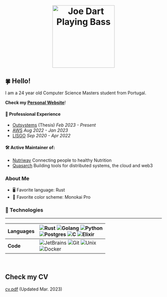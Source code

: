 <h1 align=center><img style="width: 200px;"src="joe-dart.gif" alt="Joe Dart Playing Bass"></h1>

## 🍀 Hello!

I am a 24 year old Computer Science Masters student from Portugal.

**Check my [Personal Website](https://andree37.github.io/)**!

#### 🏢 Professional Experience
-   [Outsystems](https://www.outsystems.com/) (Thesis) *Feb 2023 - Present*
-   [AWS](https://aws.amazon.com) *Aug 2022 - Jan 2023*
-   [LISGO](https://www.linkedin.com/company/lisgo?originalSubdomain=pt) *Sep 2020 - Apr 2022*

#### 🛠️ Active Maintainer of:
- [Nutriway](https://nutriway.pt/) Connecting people to healthy Nutrition
- [Quasarch](http://www.quasarch.cloud/) Building tools for distributed systems, the cloud and web3

### About Me

-   🖥 Favorite language: Rust
-   🎨 Favorite color scheme: Monokai Pro

### 🔨 Technologies

---

| Languages | ![Rust](https://img.shields.io/badge/rust-b7410e.svg?style=for-the-badge&logo=rust&logoColor=white) ![Golang](https://img.shields.io/badge/golang-2CA5E0.svg?style=for-the-badge&logo=go&logoColor=white) ![Python](https://img.shields.io/badge/python-%233776AB.svg?style=for-the-badge&logo=python&logoColor=white)<br> ![Postgres](https://img.shields.io/badge/postgresql-%23316192.svg?style=for-the-badge&logo=postgresql&logoColor=white) ![C](https://img.shields.io/badge/c/c++-000000.svg?style=for-the-badge&logo=c&logoColor=white) ![Elixir](https://img.shields.io/badge/elixir-%23322192.svg?style=for-the-badge&logo=elixir&logoColor=purple)| 
| :-------- | :----------------------------------------------------------------------------------------------------------------------------------------------------------------------------------------------------------------------------------------------------------------------------------------------------------------------------------------------------------------------------------------------------------------------------------------------------------------- |
| **Code**  | ![JetBrains](https://img.shields.io/badge/jetbrains-000000.svg?style=for-the-badge&logo=jetbrains&logoColor=white) ![Git](https://img.shields.io/badge/git-%23F05033.svg?style=for-the-badge&logo=git&logoColor=white) ![Unix](https://img.shields.io/badge/Unix-FCC624?style=for-the-badge&logo=apple&logoColor=black) <br> ![Docker](https://img.shields.io/badge/Docker-2CA5E0?style=for-the-badge&logo=docker&logoColor=white)                       |

<br>

## Check my CV
[cv.pdf](cv.pdf) (Updated Mar. 2023)
